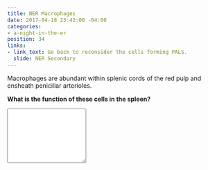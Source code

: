 ```yaml
---
title: NER Macrophages
date: 2017-04-18 23:42:00 -04:00
categories:
- a-night-in-the-er
position: 34
links:
- link_text: Go back to reconsider the cells forming PALS.
  slide: NER Secondary
---
```


Macrophages are abundant within splenic cords of the red pulp and ensheath penicillar arterioles.

**What is the function of these cells in the spleen?**

<div class="form-group"><textarea class="form-control" rows="8"></textarea></div>
